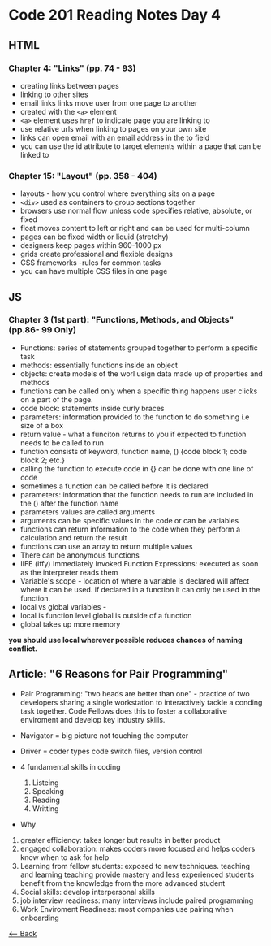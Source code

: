 # Code 201 Reading Notes Day 4

## HTML

### Chapter 4: "Links" (pp. 74 - 93)

* creating links between pages
* linking to other sites
* email links
links move user from one page to another
* created with the `<a>` element 
* `<a>` element uses `href` to indicate page you are linking to 
* use relative urls when linking to pages on your own site
* links can open email with an email address in the to field
* you can use the id attribute to target elements within a page that can be linked to 

### Chapter 15: "Layout" (pp. 358 - 404)

* layouts -  how you control where everything sits on a page
* `<div>` used as containers to group sections together
* browsers use normal flow unless code specifies relative, absolute, or fixed
* float moves content to left or right and can be used for multi-column
* pages can be fixed width or liquid (stretchy)
* designers keep pages within 960-1000 px 
* grids create professional and flexible designs
* CSS frameworks -rules for common tasks
* you can have multiple CSS files in one page


## JS

### Chapter 3 (1st part): "Functions, Methods, and Objects" (pp.86- 99 Only)

* Functions: series of statements grouped together to perform a specific task  
* methods: essentially functions inside an object
* objects: create models of the worl usign data made up of properties and methods
* functions can be called only when a specific thing happens user clicks on a part of the page.
* code block: statements inside curly braces
* parameters: information provided to the function to do something i.e size of a box
* return value - what a funciton returns to you if expected to 
function needs to be called to run
* function consists of  keyword, function name, () {code block 1; code block 2; etc.}
* calling the function to execute code in {} can be done with one line of code
* sometimes a function can be called before it is declared
* parameters: information that the function needs to run are included in the () after the function name
* parameters values are called arguments
* arguments can be specific values in the code or can be variables
* functions can return information to the code when they perform a calculation and return the result
* functions can use an array to return multiple values
* There can be anonymous functions
* IIFE (iffy) Immediately Invoked Function Expressions: executed as soon as the interpreter reads them 
* Variable's scope - location of where a variable is declared will affect where it can be used. if declared in a function it can only be used in the function.
* local vs global variables - 
* local is function level global is outside of a function
* global takes up more memory 

**you should use local wherever possible reduces chances of naming conflict.**

## Article: "6 Reasons for Pair Programming"

* Pair Programming: "two heads are better than one" - practice of two developers sharing a single workstation to interactively tackle a conding task together. Code Fellows does this to foster a collaborative enviroment and develop key industry skiils.

* Navigator = big picture not touching the computer
* Driver = coder types code switch files, version control

* 4 fundamental skills in coding 
    1. Listeing 
    2. Speaking
    3. Reading 
    4. Writting

* Why 
1. greater efficiency: takes longer but results in better product
2. engaged collaboration: makes coders more focused and helps coders know when to ask for help
3. Learning from fellow students: exposed to new techniques. teaching and learning teaching provide mastery and less experienced students benefit from the knowledge from the more advanced student
4. Social skills: develop interpersonal skills
5. job interview readiness: many interviews include paired programming
6. Work Enviroment Readiness: most companies use pairing when onboarding

 [<-- Back](README.md)